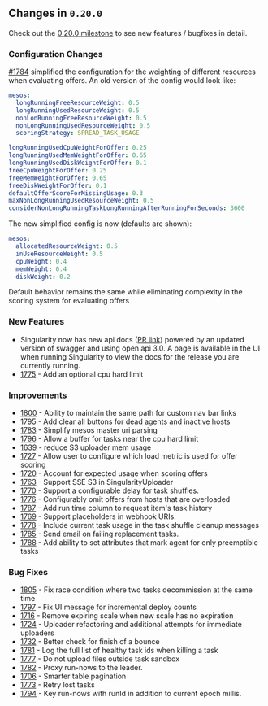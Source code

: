 ## Changes in `0.20.0`

Check out the [0.20.0 milestone](https://github.com/HubSpot/Singularity/milestone/35) to see new features / bugfixes in detail.

### Configuration Changes

[#1784](https://github.com/HubSpot/Singularity/pull/1784) simplified the configuration for the weighting of different resources when evaluating offers. An old version of the config would look like:

```yaml
mesos:
  longRunningFreeResourceWeight: 0.5
  longRunningUsedResourceWeight: 0.5
  nonLonRunningFreeResourceWeight: 0.5
  nonLongRunningUsedResourceWeight: 0.5
  scoringStrategy: SPREAD_TASK_USAGE

longRunningUsedCpuWeightForOffer: 0.25
longRunningUsedMemWeightForOffer: 0.65
longRunningUsedDiskWeightForOffer: 0.1
freeCpuWeightForOffer: 0.25
freeMemWeightForOffer: 0.65
freeDiskWeightForOffer: 0.1
defaultOfferScoreForMissingUsage: 0.3
maxNonLongRunningUsedResourceWeight: 0.5
considerNonLongRunningTaskLongRunningAfterRunningForSeconds: 3600
```

The new simplified config is now (defaults are shown):

```yaml
mesos:
  allocatedResourceWeight: 0.5
  inUseResourceWeight: 0.5
  cpuWeight: 0.4
  memWeight: 0.4
  diskWeight: 0.2
```

Default behavior remains the same while eliminating complexity in the scoring system for evaluating offers

### New Features

- Singularity now has new api docs ([PR link](https://github.com/HubSpot/Singularity/pull/1736)) powered by an updated version of swagger and using open api 3.0. A page is available in the UI when running Singularity to view the docs for the release you are currently running.
- [1775](https://github.com/HubSpot/Singularity/pull/1775) - Add an optional cpu hard limit


### Improvements

- [1800](https://github.com/HubSpot/Singularity/pull/1800) - Ability to maintain the same path for custom nav bar links
- [1795](https://github.com/HubSpot/Singularity/pull/1795) - Add clear all buttons for dead agents and inactive hosts
- [1783](https://github.com/HubSpot/Singularity/pull/1783) - Simplify mesos master uri parsing
- [1796](https://github.com/HubSpot/Singularity/pull/1796) - Allow a buffer for tasks near the cpu hard limit
- [1639](https://github.com/HubSpot/Singularity/pull/1639) - reduce S3 uploader mem usage
- [1727](https://github.com/HubSpot/Singularity/pull/1727) - Allow user to configure which load metric is used for offer scoring
- [1720](https://github.com/HubSpot/Singularity/pull/1720) - Account for expected usage when scoring offers
- [1763](https://github.com/HubSpot/Singularity/pull/1763) - Support SSE S3 in SingularityUploader
- [1770](https://github.com/HubSpot/Singularity/pull/1770) - Support a configurable delay for task shuffles.
- [1776](https://github.com/HubSpot/Singularity/pull/1776) - Configurably omit offers from hosts that are overloaded
- [1787](https://github.com/HubSpot/Singularity/pull/1787) - Add run time column to request item's task history
- [1769](https://github.com/HubSpot/Singularity/pull/1769) - Support placeholders in webhook URIs.
- [1778](https://github.com/HubSpot/Singularity/pull/1778) - Include current task usage in the task shuffle cleanup messages
- [1785](https://github.com/HubSpot/Singularity/pull/1785) - Send email on failing replacement tasks.
- [1788](https://github.com/HubSpot/Singularity/pull/1788) - Add ability to set attributes that mark agent for only preemptible tasks

### Bug Fixes

- [1805](https://github.com/HubSpot/Singularity/pull/1805) - Fix race condition where two tasks decommission at the same time
- [1797](https://github.com/HubSpot/Singularity/pull/1797) - Fix UI message for incremental deploy counts
- [1716](https://github.com/HubSpot/Singularity/pull/1716) - Remove expiring scale when new scale has no expiration
- [1724](https://github.com/HubSpot/Singularity/pull/1724) - Uploader refactoring and additional attempts for immediate uploaders
- [1732](https://github.com/HubSpot/Singularity/pull/1732) - Better check for finish of a bounce
- [1781](https://github.com/HubSpot/Singularity/pull/1781) - Log the full list of healthy task ids when killing a task
- [1777](https://github.com/HubSpot/Singularity/pull/1777) - Do not upload files outside task sandbox
- [1782](https://github.com/HubSpot/Singularity/pull/1782) - Proxy run-nows to the leader.
- [1706](https://github.com/HubSpot/Singularity/pull/1706) - Smarter table pagination
- [1773](https://github.com/HubSpot/Singularity/pull/1773) - Retry lost tasks
- [1794](https://github.com/HubSpot/Singularity/pull/1794) - Key run-nows with runId in addition to current epoch millis.
